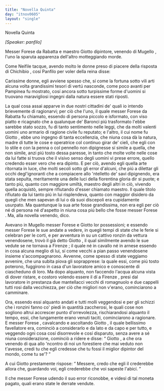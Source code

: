 ```yaml
---
title: "Novella Quinta"
day: "itnov0605"
layout: "single"
---
```

<html>
 <head>
 </head>
 <body>
  <div id="nov0605" type="novella" who="panfilo">
   <head>
    Novella Quinta
   </head>
   <p>
    <i>
     [Speaker: panfilo]
    </i>
   </p>
   <argument>
    <p>
     <milestone id="p06050001"/>
     Messer
     <name persref="forese" type="person">
      Forese da Rabatta
     </name>
     e maestro
     <name persref="giotto" type="person">
      Giotto
     </name>
     dipintore, venendo di
     <name placeref="mugello" type="place">
      Mugello
     </name>
     , l'uno la sparuta apparenza dell'altro motteggiando morde.
    </p>
   </argument>
   <div3 type="commentary" who="author">
    <p>
     <milestone id="p06050002"/>
     Come
     <name persref="neifile" type="person">
      Neifile
     </name>
     tacque, avendo molto le donne preso di piacere della risposta di
     <name persref="chichibio" type="person">
      Chichibio
     </name>
     , cos&iacute;
     <name persref="panfilo" type="person">
      Panfilo
     </name>
     per voler della
     <name persref="elissa" type="person">
      reina
     </name>
     disse:
    </p>
   </div3>
   <div3 type="commentary" who="panfilo">
    <p>
     <milestone id="p06050003"/>
     Carissime donne, egli avviene spesso che, s&iacute; come la fortuna sotto vili arti alcuna volta grandissimi tesori di vert&uacute; nasconde, come poco avanti per
     <name persref="pampinea" type="person">
      Pampinea
     </name>
     fu mostrato, cos&iacute; ancora sotto turpissime forme d'uomini si truovano maravigliosi ingegni dalla natura essere stati riposti.
    </p>
   </div3>
   <p>
    <milestone id="p06050004"/>
    La qual cosa assai apparve in due nostri cittadini de' quali io intendo brievemente di ragionarvi; per ci&ograve; che l'uno, il quale messer
    <name persref="forese" type="person">
     Forese da Rabatta
    </name>
    fu chiamato, essendo di persona piccolo e isformato, con viso piatto e ricagnato che a qualunque de' Baronci pi&uacute; trasformato l'ebbe sarebbe stato sozzo, fu di tanto sentimento nelle leggi, che da molti valenti uomini uno armario di ragione civile fu reputato;
    <milestone id="p06050005"/>
    e l'altro, il cui nome fu
    <name persref="giotto" type="person">
     Giotto
    </name>
    , ebbe uno ingegno di tanta eccellenzia, che niuna cosa d&agrave; la natura, madre di tutte le cose e operatrice col continuo girar de' cieli, che egli con lo stile e con la penna o col pennello non dipignesse s&iacute; simile a quella, che non simile, anzi pi&uacute; tosto dessa paresse, in tanto che molte volte nelle cose da lui fatte si truova che il visivo senso degli uomini vi prese errore, quello credendo esser vero che era dipinto.
    <milestone id="p06050006"/>
    E per ci&ograve;, avendo egli quella arte ritornata in luce, che molti secoli sotto gli error d'alcuni, che pi&uacute; a dilettar gli occhi degl'ignoranti che a compiacere allo 'ntelletto de' savi dipignendo, era stata sepulta, meritamente una delle luci della fiorentina gloria dir si puote; e tanto pi&uacute;, quanto con maggiore umilt&agrave;, maestro degli altri in ci&ograve;, vivendo quella acquist&ograve;, sempre rifiutando d'esser chiamato maestro.
    <milestone id="p06050007"/>
    Il quale titolo rifiutato da lui tanto pi&uacute; in lui risplendeva, quanto con maggior disidero da quegli che men sapevan di lui o d&agrave; suoi discepoli era cupidamente usurpato.
    <milestone id="p06050008"/>
    Ma quantunque la sua arte fosse grandissima, non era egli per ci&ograve; n&eacute; di persona n&eacute; d'aspetto in niuna cosa pi&uacute; bello che fosse
    <name persref="forese" type="person">
     messer Forese
    </name>
    . Ma, alla novella venendo, dico.
   </p>
   <p>
    <milestone id="p06050009"/>
    Avevano in
    <name placeref="mugello" type="place">
     Mugello
    </name>
    <name persref="forese" type="person">
     messer Forese
    </name>
    e
    <name persref="giotto" type="person">
     Giotto
    </name>
    lor possessioni; e essendo
    <name persref="forese" type="person">
     messer Forese
    </name>
    le sue andate a vedere, in quegli tempi di state che le ferie si celebran per le corti, e per avventura in su un cattivo ronzin da vettura venendosene, trov&ograve; il gi&agrave; detto
    <name persref="giotto" type="person">
     Giotto
    </name>
    , il qual similmente avendo le sue vedute se ne tornava a
    <name placeref="firenze" type="place">
     Firenze
    </name>
    ; il quale n&eacute; in cavallo n&eacute; in arnese essendo in cosa alcuna meglio di lui, s&iacute; come vecchi a pian passo venendosene insieme s'accompagnarono.
    <milestone id="p06050010"/>
    Avvenne, come spesso di state veggiamo avvenire, che una subita piova gli soprapprese: la quale essi, come pi&uacute; tosto poterono, fuggirono in casa d'un lavoratore amico e conoscente di ciascheduno di loro.
    <milestone id="p06050011"/>
    Ma dopo alquanto, non faccendo l'acqua alcuna vista di dover ristare, e costoro volendo essere il d&iacute; a
    <name placeref="firenze" type="place">
     Firenze
    </name>
    , presi dal lavoratore in prestanza due mantellacci vecchi di romagnuolo e due cappelli tutti rosi dalla vecchiezza, per ci&ograve; che migliori non v'erano, cominciarono a camminare.
   </p>
   <p>
    <milestone id="p06050012"/>
    Ora, essendo essi alquanto andati e tutti molli veggendosi e per gli schizzi che i ronzini fanno co' piedi in quantit&agrave; zaccherosi, le quali cose non sogliono altrui accrescer punto d'orrevolezza, rischiarandosi alquanto il tempo, essi, che lungamente erano venuti taciti, cominciarono a ragionare.
    <milestone id="p06050013"/>
    E
    <name persref="forese" type="person">
     messer Forese
    </name>
    , cavalcando e ascoltando
    <name persref="giotto" type="person">
     Giotto
    </name>
    , il quale bellissimo favellatore era, cominci&ograve; a considerarlo e da lato e da capo e per tutto, e veggendo ogni cosa cos&iacute; disorrevole e cos&iacute; disparuto, senza avere a s&eacute; niuna considerazione, cominci&ograve; a ridere e disse:
    <milestone id="p06050014"/>
    <q direct="unspecified" who="forese">
     <name persref="giotto" type="person">
      Giotto
     </name>
     , a che ora venendo di qua allo 'ncontro di noi un forestiere che mai veduto non t'avesse, credi tu che egli credesse che tu fossi il miglior dipintor del mondo, come tu se'?
    </q>
   </p>
   <p>
    <milestone id="p06050015"/>
    A cui
    <name persref="giotto" type="person">
     Giotto
    </name>
    prestamente rispose:
    <q direct="unspecified" who="giotto">
     Messere, credo che egli il crederebbe allora che, guardando voi, egli crederebbe che voi sapeste l'abic&iacute;.
    </q>
   </p>
   <p>
    <milestone id="p06050016"/>
    Il che
    <name persref="forese" type="person">
     messer Forese
    </name>
    udendo il suo error riconobbe, e videsi di tal moneta pagato, quali erano state le derrate vendute.
   </p>
  </div>
 </body>
</html>